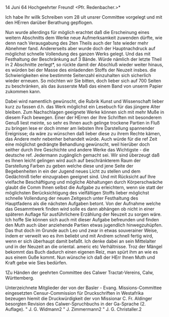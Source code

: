  14 Juni 64
Hochgeehrter Freund! <Pfr. Redenbacher.>*

Ich habe Ihr willk Schreiben vom 28 ult unsrer Committee vorgelegt und mit den HErren darüber Berathung gepflogen.

Nun wurde allerdings für möglich erachtet daß die Erscheinung eines weitern Abschnitts dem Werke neue Aufmerksamkeit zuwenden dürfte, wie denn nach Verausgabung des 2ten Theils auch der 1ste wieder mehr Abnehmer fand. Andererseits aber wurde doch der Hauptnachdruck auf möglichst schnelle Vollendung des ganzen Werks gelegt. Und das mit Festhaltung der Beschränkung auf 3 Bände. Würde nämlich der letzte Theil in 2 Abschnitte zerlegt*, so rückte damit der Abschluß wieder weiter hinaus, es würden bei der Masse des einladenden Stoffs der Neuzeit insbes. die Schwierigkeiten eine bestimmte Seitenzahl einzuhalten sich sicherlich wieder erneuen. So möchten wir Sie bitten, doch lieber sich auf 700 Seiten zu beschränken, als das äusserste Maß das einem Band von unserm Papier zukommen kann.

Dabei wird namentlich gewünscht, die Rubrik Kunst und Wissenschaft lieber kurz zu fassen d.h. das Werk möglichst ein Lesebuch für das jüngere Alter bleiben. Zum Nachschlagen geeignete Werke können sich mit mehr Muße in diesem Fach bewegen. Einer der HErren der Ihre Schriften mit besonderem Genuß liest meinte, so sehr es Ihnen auch gelinge trockene Partien in Fluß zu bringen lese er doch immer am liebsten Ihre Darstellung spannender Ereignisse; da wäre zu wünschen daß lieber diese zu ihrem Rechte kämen, das Andere mehr nebenher behandelt würde. Auch würde für die ref Zeit eine möglichst gedrängte Behandlung gewünscht, weil hierüber doch seither durch Ihre Geschichte und andere Werke das Wichtigste - die deutsche ref. Jedermann zugänglich gemacht sei. Wir sind überzeugt daß es Ihnen leicht gelingen wird auch auf beschränkterem Raum der Darstellung Farben zu geben welche diese und jene Seite der Begebenheiten in ein der Jugend neues Licht zu stellen und dem Gedächtniß tiefer einzugraben geeignet sind. Und mit Rücksicht auf Ihre vielfache Beschäftigung und mögliche Abhaltungen durch Körperschwäche glaubt die Comm Ihnen selbst die Aufgabe zu erleichtern, wenn sie statt der möglichsten Berücksichtigung des vielfältigen Stoffs lieber möglichst schnelle Vollendung der neuen Zeitgesch unter Festhaltung des Hauptfadens als die nächsten Aufgaben betont. Von der Aufnahme welche das Gesammtwerk finden wird solle es dann abhängen ob nicht in einer späteren Auflage für ausführlichere Erzählung der Neuzeit zu sorgen wäre. 
Ich hoffe Sie können sich auch mit dieser Aufgabe befreunden und finden den Muth auch über anziehende Partien etwas jugendlich hinwegzuhüpfen. Das thut doch im Grunde auch Leo und zwar in etwas souverainer Weise, indem er verweilt wo es ihm beliebt und mit Andrem schnell fertig wird, wenn er sich überhaupt damit befaßt. Ich denke dabei an sein Mittelalter und in der Neuzeit an die oriental. americ etc Verhältnisse. Troz der Mängel bekommt das Buch dadurch einen eigenen Reiz, man spürt ihm an wie es aus einem Guße kommt. Nun wünsche ich daß der HErr Ihnen Muth und Kraft gebe wie Sies bedürfen.



1Zu Händen der geehrten Committee des Calwer Tractat-Vereins, Calw, Württemberg.

Unterzeichnete Mitglieder der von der Basler - Evang. Missions-Committee eingesetzten Censur-Commission für Druckschriften in Westafrika bezeugen hiemit die Druckwürdigkeit der von Missionar C. Fr. Aldinger besorgten Revision des Calwer-Spruchbuchs in der Ga-Sprache (2. Auflage). 
 " J. G. Widmann2
 " J. Zimmermann2
 " J. G. Christaller.2
